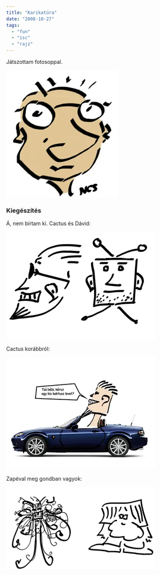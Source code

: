 ```yaml
---
title: "Karikatúra"
date: "2008-10-27"
tags: 
  - "fun"
  - "isc"
  - "rajz"
---
```


Játszottam fotosoppal.

![en](images/en.webp)

### Kiegészítés

Á, nem bírtam ki. Cactus és Dávid: 

![cactus-david](images/cactus-david.webp) 

Cactus korábbról: 

![cactus](images/cactus.webp) 

Zapéval meg gondban vagyok: 

![zape](images/zape.webp)
